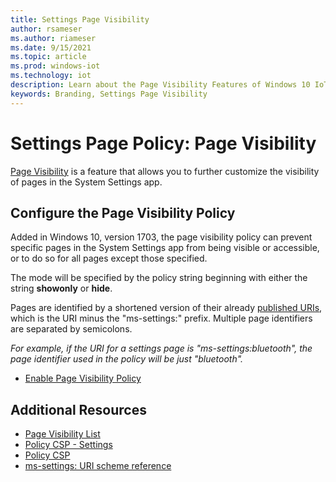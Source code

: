 ```yaml
---
title: Settings Page Visibility
author: rsameser
ms.author: riameser
ms.date: 9/15/2021
ms.topic: article
ms.prod: windows-iot
ms.technology: iot
description: Learn about the Page Visibility Features of Windows 10 IoT Enterprise.
keywords: Branding, Settings Page Visibility
---
```


# Settings Page Policy: Page Visibility
[Page Visibility](/windows/client-management/mdm/policy-csp-settings#settings-pagevisibilitylist) is a feature that allows you to further customize the visibility of pages in the System Settings app.

## Configure the Page Visibility Policy
Added in Windows 10, version 1703, the page visibility policy can prevent specific pages in the System Settings app from being visible or accessible, or to do so for all pages except those specified.

The mode will be specified by the policy string beginning with either the string **showonly** or **hide**.

Pages are identified by a shortened version of their already [published URIs](/windows/uwp/launch-resume/launch-settings-app#ms-settings-uri-scheme-reference), which is the URI minus the "ms-settings:" prefix. Multiple page identifiers are separated by semicolons.

*For example, if the URI for a settings page is "ms-settings:bluetooth", the page identifier used in the policy will be just "bluetooth".*  

* [Enable Page Visibility Policy](/windows/client-management/mdm/policy-csp-settings#settings-pagevisibilitylist)


## Additional Resources
* [Page Visibility List](/windows/client-management/mdm/policy-csp-settings#settings-pagevisibilitylist)
* [Policy CSP - Settings](/windows/client-management/mdm/policy-csp-settings)
* [Policy CSP](/windows/client-management/mdm/policy-configuration-service-provider)
* [ms-settings: URI scheme reference](/windows/uwp/launch-resume/launch-settings-app#ms-settings-uri-scheme-reference)
